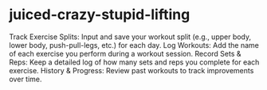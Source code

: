 # juiced-crazy-stupid-lifting

Track Exercise Splits: Input and save your workout split (e.g., upper body, lower body, push-pull-legs, etc.) for each day.
Log Workouts: Add the name of each exercise you perform during a workout session.
Record Sets & Reps: Keep a detailed log of how many sets and reps you complete for each exercise.
History & Progress: Review past workouts to track improvements over time.
